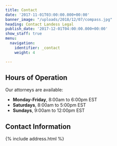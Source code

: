 ```yaml
---
title: Contact
date: '2017-11-01T03:00:00.000+00:00'
banner_image: "/uploads/2018/12/07/compass.jpg"
heading: Contact Landess Legal
publish_date: '2017-12-01T04:00:00.000+00:00'
show_staff: true
menu:
  navigation:
    identifier: _contact
    weight: 4

---
```

## Hours of Operation

Our attorneys are available:

* **Monday-Friday**, 8:00am to 6:00pm EST
* **Saturdays**, 8:00am to 5:00pm EST
* **Sundays**, 9:00am to 12:00pm EST

## Contact Information

{% include address.html %}